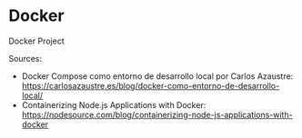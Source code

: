 # Docker

Docker Project

Sources:

- Docker Compose como entorno de desarrollo local por Carlos Azaustre: https://carlosazaustre.es/blog/docker-como-entorno-de-desarrollo-local/
- Containerizing Node.js Applications with Docker: https://nodesource.com/blog/containerizing-node-js-applications-with-docker
